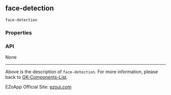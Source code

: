 ## face-detection
`face-detection`

### Properties

### API
None


----------
Above is the description of `face-detection`. For more information, please back to [GK-Components-List](https://github.com/ezoapp/Learn-GK-Components).

EZoApp Official Site: [ezoui.com](https://ezoui.com/)
